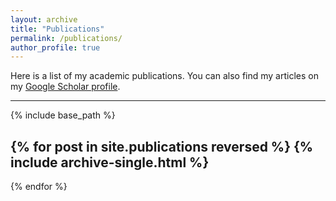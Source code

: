 ```yaml
---
layout: archive
title: "Publications"
permalink: /publications/
author_profile: true
---
```


Here is a list of my academic publications. You can also find my articles on my <a href="https://scholar.google.com/citations?user=hBetThYAAAAJ&hl=en">Google Scholar profile</a>.

---
{% include base_path %}

{% for post in site.publications reversed %}
  {% include archive-single.html %}
  ---
{% endfor %}
